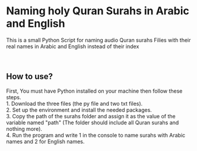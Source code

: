 <h1>Naming holy Quran Surahs in Arabic and English</h1>

<p>
This is a small Python Script for naming audio Quran surahs Filies with their real names in Arabic and English instead of their index
</p>
</br>
<h2>How to use?</h2>
<p>
First, You must have Python installed on your machine then follow these steps.</br>
  1. Download the three files (the py file and two txt files).</br>
  2. Set up the environment and install the needed packages. </br>
  3. Copy the path of the surahs folder and assign it as the value of the variable named "path" (The folder should include all Quran surahs and nothing more).</br>
  4. Run the program and write 1 in the console to name surahs with Arabic names and 2 for English names.</br>
</p>
</hr>
